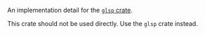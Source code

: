 An implementation detail for the [`glsp` crate](https://crates.io/crates/glsp).

This crate should not be used directly. Use the `glsp` crate instead.
